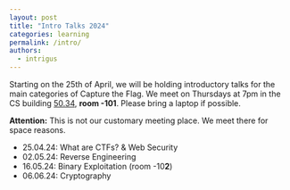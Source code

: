 ```yaml
---
layout: post
title: "Intro Talks 2024"
categories: learning
permalink: /intro/
authors:
  - intrigus
---
```


Starting on the 25th of April, we will be holding introductory talks for the main categories of Capture the Flag.
We meet on Thursdays at 7pm in the CS building [50.34](https://www.kit.edu/campusplan/), **room -101**. Please bring a laptop if possible.

**Attention:** This is not our customary meeting place. We meet there for space reasons.

 * 25.04.24: What are CTFs? & Web Security
 * 02.05.24: Reverse Engineering
 * 16.05.24: Binary Exploitation (room -10**2**)
 * 06.06.24: Cryptography
